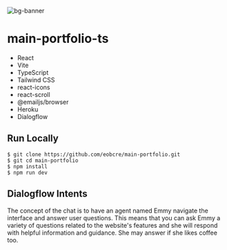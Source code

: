 ![bg-banner](https://user-images.githubusercontent.com/88697509/199711934-b17c9fec-c909-4e1f-9bf0-48ccd1ebeb44.png)

# main-portfolio-ts

- React
- Vite
- TypeScript
- Tailwind CSS
- react-icons
- react-scroll
- @emailjs/browser
- Heroku
- Dialogflow

## Run Locally

```
$ git clone https://github.com/eobcre/main-portfolio.git
$ git cd main-portfolio
$ npm install
$ npm run dev
```

## Dialogflow Intents

The concept of the chat is to have an agent named Emmy navigate the interface and answer user questions. This means that you can ask Emmy a variety of questions related to the website's features and she will respond with helpful information and guidance. She may answer if she likes coffee too.
